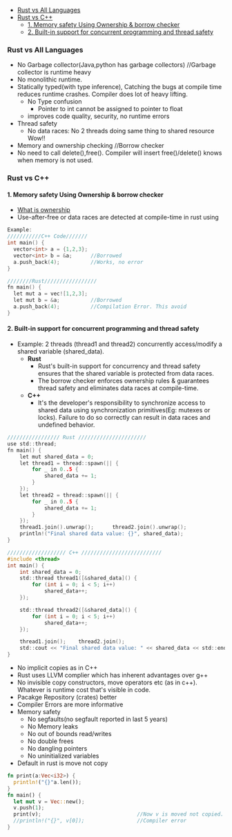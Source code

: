 - [Rust vs All Languages](#all)
- [Rust vs C++](#rcpp)
  - [1. Memory safety Using Ownership & borrow checker](#a1)
  - [2. Built-in support for concurrent programming and thread safety](#a2)


<a name=all></a>
### Rust vs All Languages
- No Garbage collector(Java,python has garbage collectors)               //Garbage collector is runtime heavy
- No monolithic runtime.
- Statically typed(with type inference), Catching the bugs at compile time reduces runtime crashes. Compiler does lot of heavy lifting.
  - No Type confusion
    - Pointer to int cannot be assigned to pointer to float
  - improves code quality, security, no runtime errors
- Thread safety
  - No data races: No 2 threads doing same thing to shared resource Wow!!
- Memory and ownership checking     //Borrow checker
- No need to call delete(),free(). Compiler will insert free()/delete() knows when memory is not used.

<a name=rcpp></a>
### Rust vs C++
<a name=a1></a>
#### 1. Memory safety Using Ownership & borrow checker
- [What is ownership](/Languages/Programming_Languages/Rust)
- Use-after-free or data races are detected at compile-time in rust using 
```c
Example:
///////////C++ Code///////
int main() {
  vector<int> a = {1,2,3};
  vector<int> b = &a;      //Borrowed
  a.push_back(4);          //Works, no error
}

////////Rust/////////////////
fn main() {
  let mut a = vec![1,2,3];
  let mut b = &a;          //Borrowed
  a.push_back(4);          //Compilation Error. This avoid 
}
```
<a name=a2></a>
#### 2. Built-in support for concurrent programming and thread safety
- Example: 2 threads (thread1 and thread2) concurrently access/modify a shared variable (shared_data).
  - **Rust**
    - Rust's built-in support for concurrency and thread safety ensures that the shared variable is protected from data races.
    - The borrow checker enforces ownership rules & guarantees thread safety and eliminates data races at compile-time.
  - **C++**
    - It's the developer's responsibility to synchronize access to shared data using synchronization primitives(Eg: mutexes or locks). Failure to do so correctly can result in data races and undefined behavior.
```c
///////////////// Rust //////////////////////
use std::thread;
fn main() {
    let mut shared_data = 0;
    let thread1 = thread::spawn(|| {
        for _ in 0..5 {
            shared_data += 1;
        }
    });
    let thread2 = thread::spawn(|| {
        for _ in 0..5 {
            shared_data += 1;
        }
    });
    thread1.join().unwrap();      thread2.join().unwrap();
    println!("Final shared data value: {}", shared_data);
}

/////////////////// C++ //////////////////////////
#include <thread>
int main() {
    int shared_data = 0;
    std::thread thread1([&shared_data]() {
        for (int i = 0; i < 5; i++)
            shared_data++;
    });

    std::thread thread2([&shared_data]() {
        for (int i = 0; i < 5; i++)
            shared_data++;
    });

    thread1.join();    thread2.join();
    std::cout << "Final shared data value: " << shared_data << std::endl;
}
```
- No implicit copies as in C++
- Rust uses LLVM complier which has inherent advantages over g++
- No invisible copy constructors, move operators etc (as in c++). Whatever is runtime cost that's visible in code.
- Pacakge Repository (crates) better
- Compiler Errors are more informative
- Memory safety                    
  - No segfaults(no segfault reported in last 5 years)
  - No Memory leaks
  - No out of bounds read/writes
  - No double frees
  - No dangling pointers
  - No uninitialized variables
- Default in rust is move not copy
```rs
fn print(a:Vec<i32>) {
  println!("{}"a.len());
}
fn main() {
  let mut v = Vec::new();
  v.push(1);
  print(v);                               //Now v is moved not copied.
  //println!("{}", v[0]);                 //Compiler error
}
```
